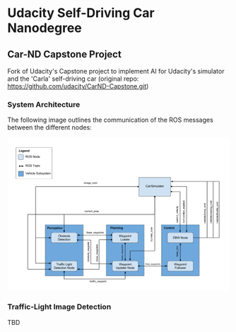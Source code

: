 # Udacity Self-Driving Car Nanodegree

## Car-ND Capstone Project

Fork of Udacity's Capstone project to implement AI for Udacity's simulator and the 'Carla' self-driving car (original repo: https://github.com/udacity/CarND-Capstone.git)

[//]: # (Image References)

[image1]: ./imgs/final-project-ros-graph-v2.png "Car-ND Architecture"

### System Architecture

The following image outlines the communication of the ROS messages between the different nodes:

![alt text][image1]

### Traffic-Light Image Detection

TBD